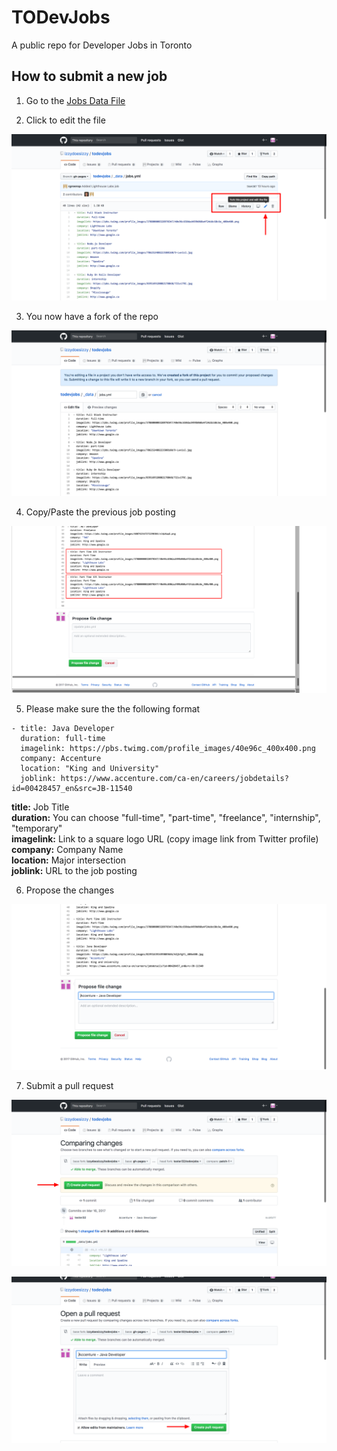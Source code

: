 # TODevJobs 
A public repo for Developer Jobs in Toronto

## How to submit a new job


1. Go to the [Jobs Data File](https://github.com/izzydoesizzy/todevjobs/blob/gh-pages/_data/jobs.yml)

2. Click to edit the file


![Edit](/images/readme-images/01-forkedit.png)

3. You now have a fork of the repo


![Fork](/images/readme-images/02-fork.png)

4. Copy/Paste the previous job posting


![Duplicate](/images/readme-images/03-duplicate.png)

5. Please make sure the  the following format
```liquid
- title: Java Developer
  duration: full-time 
  imagelink: https://pbs.twimg.com/profile_images/40e96c_400x400.png 
  company: Accenture
  location: "King and University" 
  joblink: https://www.accenture.com/ca-en/careers/jobdetails?id=00428457_en&src=JB-11540
```

**title:** Job Title  
**duration:** You can choose "full-time", "part-time", "freelance", "internship", "temporary"  
**imagelink:** Link to a square logo URL (copy image link from Twitter profile)  
**company:** Company Name  
**location:** Major intersection  
**joblink:** URL to the job posting  


6. Propose the changes


![Propose Changes](/images/readme-images/04-proposechanges.png)

7. Submit a pull request


![Pull Request](/images/readme-images/05-pullrequest.png)


![Submit Pull Request](/images/readme-images/06-createpullrequest.png)
